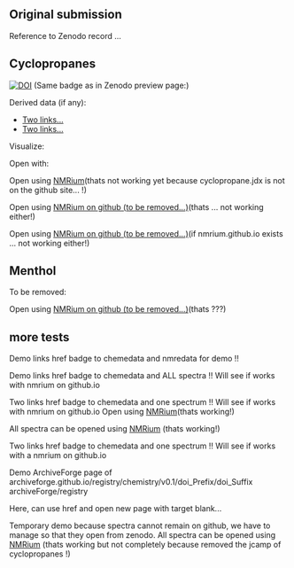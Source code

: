 ## Original submission
Reference to Zenodo record ...
## Cyclopropanes

[![DOI](https://img.shields.io/endpoint?url=https://badge.archiveforge.org/chemistry/v0.1/doi_Prefix/doi_Suffix/chemNoData.json)](https://registry.archiveforge.org/chemistry/v0.1/doi_Prefix/doi_Suffix#cyclopropanes) (Same badge as in Zenodo preview page:) 

Derived data (if any):

* <a href=""><object data="https://img.shields.io/endpoint.svg?url=https://badge.archiveforge.org/chemistry/v0.1/doi_Prefix/doi_Suffix/chemWithStructure.json&link=https://chemedata.org&link=https://nmredata.org"></object>Two links...</a>
* <a href=""><object data="https://img.shields.io/endpoint.svg?url=https://badge.archiveforge.org/chemistry/v0.1/doi_Prefix/doi_Suffix/chemWithStructure.json&link=https://chemedata.org&link=https://nmredata.org"></object>Two links...</a>

Visualize:

Open with:


Open using <a href="https://www.nmrium.org/nmrium#?jcamp=https://sandbox.zenodo.org/record/885201/files/cyclopropanes.jdx" target="_blank">NMRium</a>(thats not working yet because cyclopropane.jdx is not on the github site... !)

Open using <a href="https://www.nmrium.org/nmrium#?jcamp=https://create-zenodo-archive.github.io/data/cyclopropanes/1h.jdx" target="_blank">NMRium on github (to be removed...)</a>(thats  ... not working either!)

Open using <a href="https://nmrium.github.io/#?jcamp=https://create-zenodo-archive.github.io/data/cyclopropanes/1h.jdx" target="_blank">NMRium on github (to be removed...)</a>(if nmrium.github.io exists ... not working either!)

## Menthol

To be removed: 

Open using <a href="https://www.nmrium.org/nmrium#?jcamp=https://create-zenodo-archive.github.io/data/menthol/1h.jdx" target="_blank">NMRium on github (to be removed...)</a>(thats  ???)

## more tests

Demo links href badge to chemedata and nmredata for demo !!
<a href=""><object data="https://img.shields.io/endpoint.svg?url=https://nmredatainitiative.github.io/demoChemedataBadge.json&link=https://chemedata.org&link=https://nmredata.org"></object></a>


Demo links href badge to chemedata and ALL spectra !!
Will see if works with nmrium on github.io
<a href=""><object data="https://img.shields.io/endpoint.svg?url=https://nmredatainitiative.github.io/demoChemedataBadge.json&link=https://chemedata.org&link=https://www.nmrium.org/nmrium#?toc=https%3A%2F%2Fchemedata.github.io%2Fcreate-zenodo-archive%2Fdata%2Findex.json"></object></a>

Two links href badge to chemedata and one spectrum !!
Will see if works with nmrium on github.io
<a href=""><object data="https://img.shields.io/endpoint.svg?url=https://nmredatainitiative.github.io/demoChemedataBadge.json&link=https://chemedata.org&link=https://www.nmrium.org/nmrium#?jcamp=https://sandbox.zenodo.org/record/885201/files/cyclopropanes.jdx"></object></a> 
 Open using <a href="https://www.nmrium.org/nmrium#?jcamp=https://sandbox.zenodo.org/record/885201/files/cyclopropanes.jdx" target="_blank">NMRium</a>(thats working!)


All spectra can be opened using <a href="https://www.nmrium.org/nmrium#?toc=https%3A%2F%2Fchemedata.github.io%2Fcreate-zenodo-archive%2Fdata%2Findex.json" target="_blank">NMRium</a> (thats working!)



Two links href badge to chemedata and one spectrum !!
Will see if works with a nmrium on github.io
<a href=""><object data="https://img.shields.io/endpoint.svg?url=https://nmredatainitiative.github.io/demoChemedataBadge.json&link=https://chemedata.org&link=https://www.nmrium.org/nmrium#?jcamp=https://sandbox.zenodo.org/record/885201/files/cyclopropanes.jdx"></object></a> 



Demo ArchiveForge page of archiveforge.github.io/registry/chemistry/v0.1/doi_Prefix/doi_Suffix
archiveForge/registry

Here, can use href and open new page with target blank...

Temporary demo because spectra cannot remain on github, we have to manage so that they open from zenodo. All spectra can be opened using <a href="https://www.nmrium.org/nmrium#?toc=https%3A%2F%2Fchemedata.github.io%2Fcreate-zenodo-archive%2Fdata%2Findex.json" target="_blank">NMRium</a> (thats working but not completely because removed the jcamp of cyclopropanes !)
